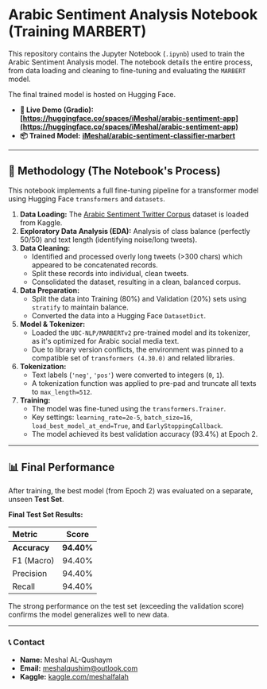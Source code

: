 # Arabic Sentiment Analysis Notebook (Training MARBERT)

This repository contains the Jupyter Notebook (`.ipynb`) used to train the Arabic Sentiment Analysis model. The notebook details the entire process, from data loading and cleaning to fine-tuning and evaluating the `MARBERT` model.

The final trained model is hosted on Hugging Face.

* **🚀 Live Demo (Gradio):** **[https://huggingface.co/spaces/iMeshal/arabic-sentiment-app](https://huggingface.co/spaces/iMeshal/arabic-sentiment-app)**
* **📦 Trained Model:** **[iMeshal/arabic-sentiment-classifier-marbert](https://huggingface.co/iMeshal/arabic-sentiment-classifier-marbert)**

---

## 📖 Methodology (The Notebook's Process)

This notebook implements a full fine-tuning pipeline for a transformer model using Hugging Face `transformers` and `datasets`.

1.  **Data Loading:** The [Arabic Sentiment Twitter Corpus](https://www.kaggle.com/datasets/mksaad/arabic-sentiment-twitter-corpus) dataset is loaded from Kaggle.
2.  **Exploratory Data Analysis (EDA):** Analysis of class balance (perfectly 50/50) and text length (identifying noise/long tweets).
3.  **Data Cleaning:**
    * Identified and processed overly long tweets (>300 chars) which appeared to be concatenated records.
    * Split these records into individual, clean tweets.
    * Consolidated the dataset, resulting in a clean, balanced corpus.
4.  **Data Preparation:**
    * Split the data into Training (80%) and Validation (20%) sets using `stratify` to maintain balance.
    * Converted the data into a Hugging Face `DatasetDict`.
5.  **Model & Tokenizer:**
    * Loaded the `UBC-NLP/MARBERTv2` pre-trained model and its tokenizer, as it's optimized for Arabic social media text.
    * Due to library version conflicts, the environment was pinned to a compatible set of `transformers (4.30.0)` and related libraries.
6.  **Tokenization:**
    * Text labels (`'neg'`, `'pos'`) were converted to integers (`0`, `1`).
    * A tokenization function was applied to pre-pad and truncate all texts to `max_length=512`.
7.  **Training:**
    * The model was fine-tuned using the `transformers.Trainer`.
    * Key settings: `learning_rate=2e-5`, `batch_size=16`, `load_best_model_at_end=True`, and `EarlyStoppingCallback`.
    * The model achieved its best validation accuracy (93.4%) at Epoch 2.

---

## 📊 Final Performance

After training, the best model (from Epoch 2) was evaluated on a separate, unseen **Test Set**.

**Final Test Set Results:**

| Metric | Score |
| :--- | :---: |
| **Accuracy** | **94.40%** |
| F1 (Macro) | 94.40% |
| Precision | 94.40% |
| Recall | 94.40% |

The strong performance on the test set (exceeding the validation score) confirms the model generalizes well to new data.

---

### 📞 Contact

* **Name:** Meshal AL-Qushaym
* **Email:** meshalqushim@outlook.com
* **Kaggle:** [kaggle.com/meshalfalah](https://www.kaggle.com/meshalfalah)
